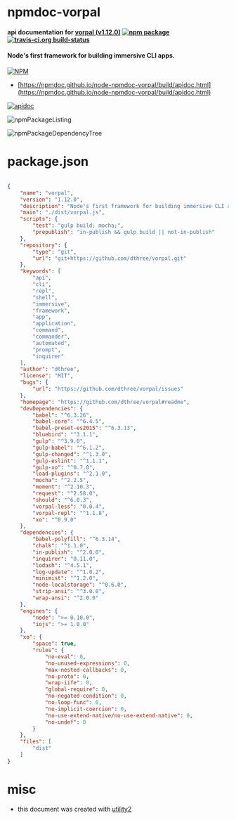 # npmdoc-vorpal

#### api documentation for  [vorpal (v1.12.0)](https://github.com/dthree/vorpal#readme)  [![npm package](https://img.shields.io/npm/v/npmdoc-vorpal.svg?style=flat-square)](https://www.npmjs.org/package/npmdoc-vorpal) [![travis-ci.org build-status](https://api.travis-ci.org/npmdoc/node-npmdoc-vorpal.svg)](https://travis-ci.org/npmdoc/node-npmdoc-vorpal)

#### Node's first framework for building immersive CLI apps.

[![NPM](https://nodei.co/npm/vorpal.png?downloads=true&downloadRank=true&stars=true)](https://www.npmjs.com/package/vorpal)

- [https://npmdoc.github.io/node-npmdoc-vorpal/build/apidoc.html](https://npmdoc.github.io/node-npmdoc-vorpal/build/apidoc.html)

[![apidoc](https://npmdoc.github.io/node-npmdoc-vorpal/build/screenCapture.buildCi.browser.%252Ftmp%252Fbuild%252Fapidoc.html.png)](https://npmdoc.github.io/node-npmdoc-vorpal/build/apidoc.html)

![npmPackageListing](https://npmdoc.github.io/node-npmdoc-vorpal/build/screenCapture.npmPackageListing.svg)

![npmPackageDependencyTree](https://npmdoc.github.io/node-npmdoc-vorpal/build/screenCapture.npmPackageDependencyTree.svg)



# package.json

```json

{
    "name": "vorpal",
    "version": "1.12.0",
    "description": "Node's first framework for building immersive CLI apps.",
    "main": "./dist/vorpal.js",
    "scripts": {
        "test": "gulp build; mocha;",
        "prepublish": "in-publish && gulp build || not-in-publish"
    },
    "repository": {
        "type": "git",
        "url": "git+https://github.com/dthree/vorpal.git"
    },
    "keywords": [
        "api",
        "cli",
        "repl",
        "shell",
        "immersive",
        "framework",
        "app",
        "application",
        "command",
        "commander",
        "automated",
        "prompt",
        "inquirer"
    ],
    "author": "dthree",
    "license": "MIT",
    "bugs": {
        "url": "https://github.com/dthree/vorpal/issues"
    },
    "homepage": "https://github.com/dthree/vorpal#readme",
    "devDependencies": {
        "babel": "^6.3.26",
        "babel-core": "^6.4.5",
        "babel-preset-es2015": "^6.3.13",
        "bluebird": "^3.1.1",
        "gulp": "^3.9.0",
        "gulp-babel": "^6.1.2",
        "gulp-changed": "^1.3.0",
        "gulp-eslint": "^1.1.1",
        "gulp-xo": "^0.7.0",
        "load-plugins": "^2.1.0",
        "mocha": "^2.2.5",
        "moment": "^2.10.3",
        "request": "^2.58.0",
        "should": "^6.0.3",
        "vorpal-less": "0.0.4",
        "vorpal-repl": "^1.1.8",
        "xo": "^0.9.0"
    },
    "dependencies": {
        "babel-polyfill": "^6.3.14",
        "chalk": "^1.1.0",
        "in-publish": "^2.0.0",
        "inquirer": "0.11.0",
        "lodash": "^4.5.1",
        "log-update": "^1.0.2",
        "minimist": "^1.2.0",
        "node-localstorage": "^0.6.0",
        "strip-ansi": "^3.0.0",
        "wrap-ansi": "^2.0.0"
    },
    "engines": {
        "node": ">= 0.10.0",
        "iojs": ">= 1.0.0"
    },
    "xo": {
        "space": true,
        "rules": {
            "no-eval": 0,
            "no-unused-expressions": 0,
            "max-nested-callbacks": 0,
            "no-proto": 0,
            "wrap-iife": 0,
            "global-require": 0,
            "no-negated-condition": 0,
            "no-loop-func": 0,
            "no-implicit-coercion": 0,
            "no-use-extend-native/no-use-extend-native": 0,
            "no-undef": 0
        }
    },
    "files": [
        "dist"
    ]
}
```



# misc
- this document was created with [utility2](https://github.com/kaizhu256/node-utility2)
